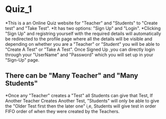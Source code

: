 # Quiz_1

 *This is a an Online Quiz  website for "Teacher" and "Students" to "Create test" and "Take Test".
 *It has two options: "Sign Up" and "Login".
 *Clicking "Sign Up" and registring yourself with the required details will automatically be redirected to the profile page where all the details will be visible and depending on whether you are a "Teacher" or "Student" you will be able to "Create A Test" or "Take A Test". Once Signed Up ,you can directly login through your "UserName" and "Password" which you will set up in your "Sign-Up" page.

 ## There can be "Many Teacher" and "Many Students"
 *Once any "Teacher" creates a "Test" all Students can give that Test, If Another Teacher Creates Another Test, "Students" will only be able to give the "Older Test first then the later one" i,e, Students will give test in order FIFO order of when they were created by the Teachers.
